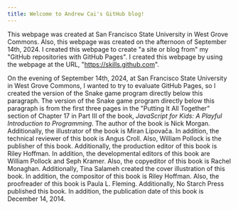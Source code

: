 ```yaml
---
title: Welcome to Andrew Cai's GitHub blog!
---
```


This webpage was created at San Francisco State University in West Grove Commons. Also, this webpage was created on the afternoon of September 14th, 2024.
I created this webpage to create "a site or blog from" my "GitHub repositories with GitHub Pages". I created this webpage by using the webpage at the URL, "https://skills.github.com".

On the evening of September 14th, 2024, at San Francisco State University in West Grove Commons, I wanted to try to evaluate GitHub Pages, so I created the version of the Snake game program directly below this paragraph. The version of the Snake game program directly below this paragraph is from the first three pages in the "Putting It All Together" section of Chapter 17 in Part III of the book, _JavaScript for Kids: A Playful Introduction to Programming_. The author of the book is Nick Morgan. Additionally, the illustrator of the book is Miran Lipovača. In addition, the technical reviewer of this book is Angus Croll. Also, William Pollock is the publisher of this book. Additionally, the production editor of this book is Riley Hoffman. In addition, the developmental editors of this book are William Pollock and Seph Kramer. Also, the copyeditor of this book is Rachel Monaghan. Additionally, Tina Salameh created the cover illustration of this book. In addition, the compositor of this book is Riley Hoffman. Also, the proofreader of this book is Paula L. Fleming. Additionally, No Starch Press published this book. In addition, the publication date of this book is December 14, 2014.

<canvas	id="canvas"	width="500"	height="500"></canvas>
<script	src="https://code.jquery.com/jquery-2.1.0.js"></script>
 <script>
 	//	Set	up	canvas
  	var	canvas	=	document.getElementById("canvas");
		var	ctx	=	canvas.getContext("2d");
		//	Get	the	width	and	height	from	the	canvas	element
		var	width	=	canvas.width;
		var	height	=	canvas.height;
		//	Work	out	the	width	and	height	in	blocks
		var	blockSize	=	10;
		var	widthInBlocks	=	width	/	blockSize;
		var	heightInBlocks	=	height	/	blockSize;
		//	Set	score	to	0
		var	score	=	0;
		//	Draw	the	border
  	var	drawBorder	=	function	()	{
				ctx.fillStyle	=	"Gray";
				ctx.fillRect(0,	0,	width,	blockSize);
				ctx.fillRect(0,	height	-	blockSize,	width,	blockSize);
				ctx.fillRect(0,	0,	blockSize,	height);
				ctx.fillRect(width	-	blockSize,	0,	blockSize,	height);
		};
		//	Draw	the	score	in	the	top-left	corner
		var	drawScore	=	function	()	{
				ctx.font	=	"20px	Courier";
				ctx.fillStyle	=	"Black";
				ctx.textAlign	=	"left";
				ctx.textBaseline	=	"top";
				ctx.fillText("Score:	"	+	score,	blockSize,	blockSize);
		};
		//	Clear	the	interval	and	display	Game	Over	text
		var	gameOver	=	function	()	{
				clearInterval(intervalId);
				ctx.font	=	"60px	Courier";
				ctx.fillStyle	=	"Black";
				ctx.textAlign	=	"center";
				ctx.textBaseline	=	"middle";
				ctx.fillText("Game	Over",	width	/	2,	height	/	2);
		};
		//	Draw	a	circle	(using	the	function	from	Chapter	14)
		var	circle	=	function	(x,	y,	radius,	fillCircle)	{
				ctx.beginPath();
				ctx.arc(x,	y,	radius,	0,	Math.PI	*	2,	false);
				if	(fillCircle)	{
						ctx.fill();
				}	else	{
						ctx.stroke();
				}
		};
		//	The	Block	constructor
  	var	Block	=	function	(col,	row)	{
				this.col	=	col;
				this.row	=	row;	};
		//	Draw	a	square	at	the	block's	location
		Block.prototype.drawSquare	=	function	(color)	{	var	x	=	this.col	*	blockSize;
				var	y	=	this.row	*	blockSize;
				ctx.fillStyle	=	color;
				ctx.fillRect(x,	y,	blockSize,	blockSize);
		};
		//	Draw	a	circle	at	the	block's	location
		Block.prototype.drawCircle	=	function	(color)	{
				var	centerX	=	this.col	*	blockSize	+	blockSize	/	2;
				var	centerY	=	this.row	*	blockSize	+	blockSize	/	2;
				ctx.fillStyle	=	color;
				circle(centerX,	centerY,	blockSize	/	2,	true);	};
		//	Check	if	this	block	is	in	the	same	location	as	another	block
		Block.prototype.equal	=	function	(otherBlock)	{
				return	this.col	===	otherBlock.col	&&	this.row	===	otherBlock.row;
		};
		//	The	Snake	constructor
  	var	Snake	=	function	()	{
				this.segments	=	[
						new	Block(7,	5),
						new	Block(6,	5),
						new	Block(5,	5)
				];
				this.direction	=	"right";
				this.nextDirection	=	"right";
		};
		//	Draw	a	square	for	each	segment	of	the	snake's	body
		Snake.prototype.draw	=	function	()	{
				for	(var	i	=	0;	i	<	this.segments.length;	i++)	{
						this.segments[i].drawSquare("Blue");
				}
		};
		//	Create	a	new	head	and	add	it	to	the	beginning	of
		//	the	snake	to	move	the	snake	in	its	current	direction
		Snake.prototype.move	=	function	()	{
				var	head	=	this.segments[0];
				var	newHead;
				this.direction	=	this.nextDirection;
				if	(this.direction	===	"right")	{
						newHead	=	new	Block(head.col	+	1,	head.row);
				}	else	if	(this.direction	===	"down")	{
						newHead	=	new	Block(head.col,	head.row	+	1);
				}	else	if	(this.direction	===	"left")	{
						newHead	=	new	Block(head.col	-	1,	head.row);
				}	else	if	(this.direction	===	"up")	{
						newHead	=	new	Block(head.col,	head.row	-	1);
				}
				if	(this.checkCollision(newHead))	{
						gameOver();
						return;
				}
				this.segments.unshift(newHead);
				if	(newHead.equal(apple.position))	{
						score++;
						apple.move();
				}	else	{
						this.segments.pop();
				}
		};
		//	Check	if	the	snake's	new	head	has	collided	with	the	wall	or	itself
		Snake.prototype.checkCollision	=	function	(head)	{
				var	leftCollision	=	(head.col	===	0);
				var	topCollision	=	(head.row	===	0);
				var	rightCollision	=	(head.col	===	widthInBlocks	-	1);
				var	bottomCollision	=	(head.row	===	heightInBlocks	-	1);
				var	wallCollision	=	leftCollision	||	topCollision	||	
						rightCollision	||	bottomCollision;
				var	selfCollision	=	false;
				for	(var	i	=	0;	i	<	this.segments.length;	i++)	{
						if	(head.equal(this.segments[i]))	{
								selfCollision	=	true;
						}
				}
				return	wallCollision	||	selfCollision;
		};
		//	Set	the	snake's	next	direction	based	on	the	keyboard
		Snake.prototype.setDirection	=	function	(newDirection)	{
				if	(this.direction	===	"up"	&&	newDirection	===	"down")	{
						return;
				}	else	if	(this.direction	===	"right"	&&	newDirection	===	"left")	{
						return;
				}	else	if	(this.direction	===	"down"	&&	newDirection	===	"up")	{
						return;
				}	else	if	(this.direction	===	"left"	&&	newDirection	===	"right")	{
						return;
				}
				this.nextDirection	=	newDirection;
		};
		//	The	Apple	constructor
  	var	Apple	=	function	()	{
				this.position	=	new	Block(10,	10);
		};
		//	Draw	a	circle	at	the	apple's	location
		Apple.prototype.draw	=	function	()	{
				this.position.drawCircle("LimeGreen");
		};
		//	Move	the	apple	to	a	new	random	location
		Apple.prototype.move	=	function	()	{
				var	randomCol	=	Math.floor(Math.random()	*	(widthInBlocks	-	2))	+	1;
				var	randomRow	=	Math.floor(Math.random()	*	(heightInBlocks	-	2))	+	1;
				this.position	=	new	Block(randomCol,	randomRow);
		};
		//	Create	the	snake	and	apple	objects
  	var	snake	=	new	Snake();
		var	apple	=	new	Apple();
		//	Pass	an	animation	function	to	setInterval
		var	intervalId	=	setInterval(function	()	{
				ctx.clearRect(0,	0,	width,	height);
				drawScore();
				snake.move();
				snake.draw();
				apple.draw();
				drawBorder();
		},	100);
		//	Convert	keycodes	to	directions
  	var	directions	=	{
				37:	"left",
				38:	"up",
				39:	"right",
				40:	"down"
 };
		//	The	keydown	handler	for	handling	direction	key	presses
		$("body").keydown(function	(event)	{
				var	newDirection	=	directions[event.keyCode];
				if	(newDirection	!==	undefined)	{
						snake.setDirection(newDirection);
				}
		});
 </script>
